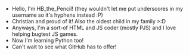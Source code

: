- Hello, I'm HB_the_Pencil! (they wouldn't let me put underscores in my username so it's hyphens instead :P)
- Christian and proud of it! Also the oldest child in my family >:D
- Anyways, I'm a sort-of HTML and JS coder (mostly PJS) and I love helping bugtest JS games.
- Now I'm learning Python too!
- Can't wait to see what GitHub has to offer!

<!---
HB-the-Pencil/HB-the-Pencil is a ✨ special ✨ repository because its `README.md` (this file) appears on your GitHub profile.
You can click the Preview link to take a look at your changes.
--->
